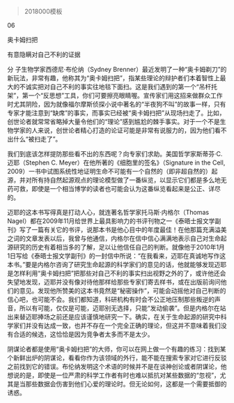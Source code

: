 # 
> 2018000模板




06

奥卡姆扫把

有意隐瞒对自己不利的证据


分 子生物学家西德尼·布伦纳（Sydney Brenner）最近发明了一种“奥卡姆剃刀”的新玩法，非常有趣，他称其为“奥卡姆扫把”，指某些理论的辩护者们本着智性上最大的不诚实把对自己不利的事实往地毯下面扫。这是我们遇到的第一个“吊杆托架”，第一个“反思想”工具，你们可要擦亮眼睛喔。宣传家们用这招来做群众工作时尤其阴险，因为就像福尔摩斯侦探小说中著名的“半夜狗不叫”的故事一样，只有专家才能注意到“缺席”的事实，而事实已经被“奥卡姆扫把”从现场扫走了。比如，创世论者就常常省略掉大量令他们的“理论”感到尴尬的棘手事实。对于一个不是生物学家的人来说，创世论者精心打造的论证可能是非常有说服力的，因为他们看不出什么“被扫走了”。

我们到底该怎样提防那些看不出的东西呢？向专家们求助。美国哲学家斯蒂芬·C.迈耶（Stephen C. Meyer）在他所著的《细胞里的签名》（Signature in the Cell, 2009）一书中试图系统性地证明生命不可能有一个自然的（即非超自然的）起源，并对所有持自然起源观点的理论模型做了一番纵览，以显示它们都是多么地无药可救，即使是一个相当博学的读者也可能会认为这番纵览看起来是公正、详尽的。

迈耶的这本书写得真是打动人心，就连著名哲学家托马斯·内格尔（Thomas Nagel）都在2009年11月给世界上最具影响力的书评刊物之一《泰晤士报文学副刊》写了一篇有关它的书评，说那本书是他心目中的年度最佳！在他那篇充满溢美之词的文章发表以后，我曾与他通信，内格尔在信中信心满满地表示自己对生命起源研究的历史有着相当多的了解，足以让他信任自己的判断。就像他于2010年1月1日写给《泰晤士报文学副刊》的一封信中所说：“在我看来，迈耶在真诚地写作这本书。”要是内格尔咨询了研究生命起源的科学家们的意见的话，他就能够发现迈耶是怎样利用“奥卡姆扫把”把那些对自己不利的事实扫出视野之外的了，或许他还会失望地发现，迈耶并没有像对待他那样给那些专家们寄去样书，或在出版前询问他们的意见。发现他所赞美的这本书竟然是“秘密操作”，可能会动摇他对自己判断的信心吧，也可能不会。我们都知道，科研机构有时会不公正地压制那些叛逆的声音，所以有可能，仅仅是可能，迈耶别无选择，只能“发动偷袭”。但是内格尔在站出来替迈耶捧场之前还是应该谨慎地研究一下。确实，在关于生命起源的研究中科学家们并没有达成一致，也并不存在一个完全正确的理论，但这并不意味着我们没有合适的候选，这恰恰是因为竞争者太多而不是太少。

阴谋论者都是使用“奥卡姆扫把”的大师，你可以在网上做一个有趣的练习：找到某个新鲜出炉的阴谋论，看看你作为该领域的外行，能不能在搜索专家对它进行反驳之前找到它的错误。布伦纳发明这个术语的时候并不是在谈神创论或者阴谋论，他想说的是，即使是一位严肃的科学工作者有时也难以抵抗对某些数据的“忽视”，尤其是当那些数据会伤害到他们心爱的理论时。但无论如何，这都是一个需要抵御的诱惑。

